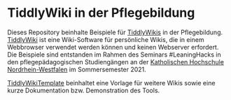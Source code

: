 

# TiddlyWiki in der Pflegebildung




Dieses Repository beinhalte Beispiele für [TiddlyWikis](https://github.com/Jermolene/TiddlyWiki5) in der Pflegebildung. [TiddlyWiki](https://github.com/Jermolene/TiddlyWiki5) ist eine Wiki-Software für persönliche Wikis, die in einem Webbrowser verwendet werden können und keinen Webserver erfordert. Die Beispiele sind entstanden im Rahmen des Seminars \#LeaningHacks in den pflegepädagogischen Studiengängen an der [Katholischen Hochschule Nordrhein-Westfalen](https://www.katho-nrw.de/) im Sommersemester 2021.

[TiddlyWikiTemplate](TiddlyWikiTemplate.html) beinhaltet eine Vorlage für weitere Wikis sowie eine kurze Dokumentation bzw. Demonstration des Tools.
